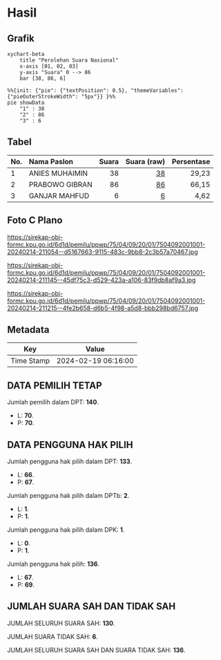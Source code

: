 # Hasil

## Grafik

```mermaid
xychart-beta
    title "Perolehan Suara Nasional"
    x-axis [01, 02, 03]
    y-axis "Suara" 0 --> 86
    bar [38, 86, 6]
```

```mermaid
%%{init: {"pie": {"textPosition": 0.5}, "themeVariables": {"pieOuterStrokeWidth": "5px"}} }%%
pie showData
    "1" : 38
    "2" : 86
    "3" : 6
```

## Tabel

| No. | Nama Paslon    | Suara | Suara (raw) | Persentase |
|:--- |:-------------- | -----:| -----------:| ----------:|
| 1   | ANIES MUHAIMIN | 38    | [38][p-1]   | 29,23      |
| 2   | PRABOWO GIBRAN | 86    | [86][p-2]   | 66,15      |
| 3   | GANJAR MAHFUD  | 6     | [6][p-3]    | 4,62       |


[p-1]: https://github.com/gigit-pemilu/pemilu-2024/blob/main/pilpres/hitung-suara/sub/75-gorontalo/sub/04-pohuwato/sub/09-buntulia/sub/2001-hulawa/sub/001-tps/sub/paslon-1.txt
[p-2]: https://github.com/gigit-pemilu/pemilu-2024/blob/main/pilpres/hitung-suara/sub/75-gorontalo/sub/04-pohuwato/sub/09-buntulia/sub/2001-hulawa/sub/001-tps/sub/paslon-2.txt
[p-3]: https://github.com/gigit-pemilu/pemilu-2024/blob/main/pilpres/hitung-suara/sub/75-gorontalo/sub/04-pohuwato/sub/09-buntulia/sub/2001-hulawa/sub/001-tps/sub/paslon-3.txt

## Foto C Plano

https://sirekap-obj-formc.kpu.go.id/6d1d/pemilu/ppwp/75/04/09/20/01/7504092001001-20240214-211054--d5167663-9115-483c-9bb8-2c3b57a70467.jpg

https://sirekap-obj-formc.kpu.go.id/6d1d/pemilu/ppwp/75/04/09/20/01/7504092001001-20240214-211145--45df75c3-d529-423a-a106-83f9db8af9a3.jpg

https://sirekap-obj-formc.kpu.go.id/6d1d/pemilu/ppwp/75/04/09/20/01/7504092001001-20240214-211215--4fe2b658-d6b5-4f98-a5d8-bbb298bd6757.jpg


## Metadata

| Key        | Value               |
| ---------- | ------------------- |
| Time Stamp | 2024-02-19 06:16:00 |


## DATA PEMILIH TETAP

Jumlah pemilih dalam DPT: **140**.
 * L: **70**.
 * P: **70**.

## DATA PENGGUNA HAK PILIH

Jumlah pengguna hak pilih dalam DPT: **133**.
 * L: **66**.
 * P: **67**.

Jumlah pengguna hak pilih dalam DPTb: **2**.
 * L: **1**.
 * P: **1**.

Jumlah pengguna hak pilih dalam DPK: **1**.
 * L: **0**.
 * P: **1**.

Jumlah pengguna hak pilih: **136**.
 * L: **67**.
 * P: **69**.

## JUMLAH SUARA SAH DAN TIDAK SAH

JUMLAH SELURUH SUARA SAH: **130**.

JUMLAH SUARA TIDAK SAH: **6**.

JUMLAH SELURUH SUARA SAH DAN SUARA TIDAK SAH: **136**.



